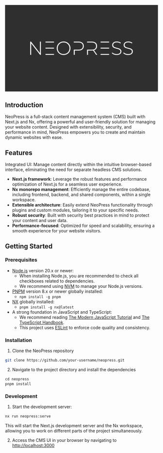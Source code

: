 <a alt="Nx logo" href="https://nx.dev" target="_blank" rel="noreferrer">
<img src="_assets/logo.png">
</a>

## Introduction

NeoPress is a full-stack content management system (CMS) built with Next.js and Nx, offering a powerful and
user-friendly solution for managing your website content. Designed with extensibility, security, and performance in
mind, NeoPress empowers you to create and maintain dynamic websites with ease.

## Features

Integrated UI: Manage content directly within the intuitive browser-based interface, eliminating the need for separate
headless CMS solutions.

* **Next.js framework**: Leverage the robust features and performance optimization of Next.js for a seamless user
  experience.
* **Nx monorepo management**: Efficiently manage the entire codebase, including frontend, backend, and shared
  components, within a single workspace.
* **Extensible architecture**: Easily extend NeoPress functionality through plugins and custom modules, tailoring it to
  your specific needs.
* **Robust security**: Built with security best practices in mind to protect your content and user data.
* **Performance-focused**: Optimized for speed and scalability, ensuring a smooth experience for your website visitors.

## Getting Started

### Prerequisites

* [Node.js](https://nodejs.org/en/download/) version 20.x or newer:
    * When installing Node.js, you are recommended to check all checkboxes related to dependencies.
    * We recommend using [NVM](https://github.com/nvm-sh/nvm) to manage your Node.js versions.
* [PNPM](https://pnpm.io/installation) version 8.x or newer globally installed:
    * `npm install -g pnpm`
* [NX](https://nx.dev/) globally installed:
    * `pnpm install -g nx@latest`
* A strong foundation in JavaScript and TypeScript:
    * We recommend reading [The Modern JavaScript Tutorial](https://javascript.info/)
      and [The TypeScript Handbook](https://www.typescriptlang.org/docs/handbook/intro.html).
    * This project uses [ESLint](https://eslint.org/) to enforce code quality and consistency.

### Installation

1) Clone the NeoPress repository

```bash
git clone https://github.com/your-username/neopress.git
```

2) Navigate to the project directory and install the dependencies

```bash:
cd neopress
pnpm install
```

### Development

1) Start the development server:

```bash
nx run neopress:serve
```

This will start the Next.js development server and the Nx workspace, allowing you to work on different parts of the
project simultaneously.

2) Access the CMS UI in your browser by navigating to [http://localhost:3000](http://localhost:3000)